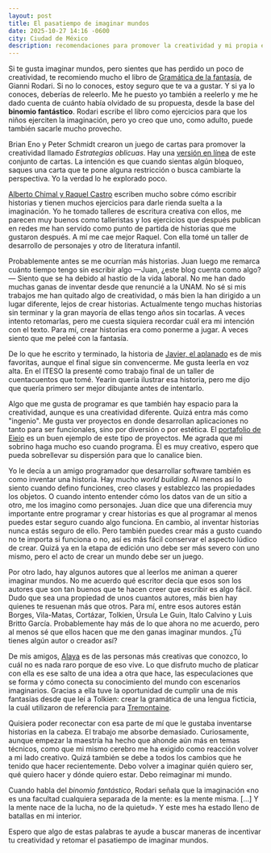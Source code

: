 ```yaml
---
layout: post
title: El pasatiempo de imaginar mundos
date: 2025-10-27 14:16 -0600
city: Ciudad de México
description: recomendaciones para promover la creatividad y mi propia experiencia al imaginar historias.
---
```


Si te gusta imaginar mundos, pero sientes que has perdido un poco de creatividad, te recomiendo mucho el libro de [Gramática de la fantasía](https://drive.google.com/file/d/0B8qCYBHBt3d3N2Q2dDI2V0lZZlU/view?usp=sharing&resourcekey=0-j32CDIeOjkZJZ93HvoBDFg), de Gianni Rodari.  Si no lo conoces, estoy seguro que te va a gustar. Y si ya lo conoces, deberías de releerlo. Me he puesto yo también a reelerlo y me he dado cuenta de cuánto había olvidado de su propuesta, desde la base del **binomio fantástico**. Rodari escribe el libro como ejercicios para que los niños ejerciten la imaginación, pero yo creo que uno, como adulto, puede también sacarle mucho provecho.

Brian Eno y Peter Schmidt crearon un juego de cartas para promover la creatividad llamado _Estrategias oblicuas_. Hay una [versión en línea](https://obliquestrategies.ca/#) de este conjunto de cartas. La intención es que cuando sientas algún bloqueo, saques una carta que te pone alguna restricción o busca cambiarte la perspectiva. Yo la verdad lo he explorado poco.

 [Alberto Chimal y Raquel Castro](https://albertoyraquel.substack.com/) escriben mucho sobre cómo escribir historias y tienen muchos ejercicios para darle rienda suelta a la imaginación. Yo he tomado talleres de escritura creativa con ellos, me parecen muy buenos como talleristas y los ejercicios que después publican en redes me han servido como punto de partida de historias que me gustaron después. A mí me cae mejor Raquel. Con ella tomé un taller de desarrollo de personajes y otro de literatura infantil.

Probablemente antes se me ocurrían más historias. Juan luego me remarca cuánto tiempo tengo sin escribir algo —Juan, ¿este blog cuenta como algo?— Siento que se ha debido al hastío de la vida laboral. No me han dado muchas ganas de inventar desde que renuncié a la UNAM. No sé si mis trabajos me han quitado algo de creatividad, o más bien la han dirigido a un lugar diferente, lejos de crear historias.  Actualmente tengo muchas historias sin terminar y la gran mayoría de ellas tengo años sin tocarlas. A veces intento retomarlas, pero me cuesta siquiera recordar cuál era mi intención con el texto. Para mí, crear historias era como ponerme a jugar. A veces siento que me peleé con la fantasía.
 
  De lo que he escrito y terminado, la historia de [Javier, el aplanado](https://docs.google.com/document/d/1X1dFlx3apyl3Uk8l9t9o_EEpE6reETElBrA5BIy-C-U/edit?usp=sharing) es de mis favoritas, aunque el final sigue sin convencerme. Me gusta leerla en voz alta. En el ITESO la presenté como trabajo final de un taller de cuentacuentos que tomé. Yearin quería ilustrar esa historia, pero me dijo que quería primero ser mejor dibujante antes de intentarlo.

Algo que me gusta de programar es que también hay espacio para la creatividad, aunque es una creatividad diferente. Quizá entra más como "ingenio". Me gusta ver proyectos en donde desarrollan aplicaciones no tanto para ser funcionales, sino por diversión o por estética. El [portafolio de Eieio](https://eieio.games/) es un buen ejemplo de este tipo de proyectos. Me agrada que mi sobrino haga mucho eso cuando programa. Él es muy creativo, espero que pueda sobrellevar su dispersión para que lo canalice bien.  

Yo le decía a un amigo programador que desarrollar software también es como inventar una historia. Hay mucho _world building_. Al menos así lo siento cuando defino funciones, creo clases y establezco las propiedades los objetos. O cuando intento entender cómo los datos van de un sitio a otro, me los imagino como personajes. Juan dice que una diferencia muy importante entre programar y crear historias es que al programar al menos puedes estar seguro cuando algo funciona. En cambio, al inventar historias nunca estás seguro de ello. Pero también puedes crear más a gusto cuando no te importa si funciona o no, así es más fácil conservar el aspecto lúdico de crear. Quizá ya en la etapa de edición uno debe ser más severo con uno mismo, pero el acto de crear un mundo debe ser un juego.

Por otro lado, hay algunos autores que al leerlos me animan a querer imaginar mundos. No me acuerdo qué escritor decía que esos son los autores que son tan buenos que te hacen creer que escribir es algo fácil. Dudo que sea una propiedad de unos cuantos autores, más bien hay quienes te resuenan más que otros. Para mí, entre esos autores están Borges, Vila-Matas, Cortázar, Tolkien, Úrsula Le Guin, Italo Calvino y Luis Britto García. Probablemente hay más de lo que ahora no me acuerdo, pero al menos sé que ellos hacen que me den ganas imaginar mundos. ¿Tú tienes algún autor o creador así?

De mis amigos, [Alaya](https://alayadawnjohnson.com/) es de las personas más creativas que conozco, lo cuál no es nada raro porque de eso vive. Lo que disfruto mucho de platicar con ella es ese salto de una idea a otra que hace, las especulaciones que se forma y cómo conecta su conocimiento del mundo con escenarios imaginarios. Gracias a ella tuve la oportunidad de cumplir una de mis fantasías desde que leí a Tolkien: crear la gramática de una lengua ficticia, la cuál utilizaron de referencia para [Tremontaine](https://www.amazon.com.mx/Tremontaine-Ellen-Kushner/dp/1481485598). 

Quisiera poder reconectar con esa parte de mí que le gustaba inventarse historias en la cabeza. El trabajo me absorbe demasiado. Curiosamente, aunque empezar la maestría ha hecho que ahonde aún más en temas técnicos, como que mi mismo cerebro me ha exigido como reacción volver a mi lado creativo. Quizá también se debe a todos los cambios que he tenido que hacer recientemente. Debo volver a imaginar quién quiero ser, qué quiero hacer y dónde quiero estar. Debo reimaginar mi mundo.

Cuando habla del *binomio fantástico*, Rodari señala que la imaginación «no es una facultad cualquiera separada de la mente: es la mente misma. [...] Y la mente nace de la lucha, no de la quietud». Y este mes ha estado lleno de batallas en mi interior.

Espero que algo de estas palabras te ayude a buscar maneras de incentivar tu creatividad y retomar el pasatiempo de imaginar mundos.
